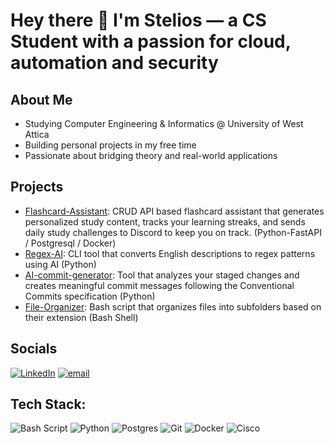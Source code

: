 # Hey there 👋 I'm Stelios — a CS Student with a passion for cloud, automation and security

## About Me
- Studying Computer Engineering & Informatics @ University of West Attica
- Building personal projects in my free time
- Passionate about bridging theory and real-world applications

## Projects
- [Flashcard-Assistant](https://github.com/SteliosSpanos/flashcard-assistant): CRUD API based flashcard assistant that generates personalized study content, tracks your learning streaks, and sends daily study challenges to Discord to keep you on track. (Python-FastAPI / Postgresql / Docker)
- [Regex-AI](https://github.com/SteliosSpanos/regex-ai):  CLI tool that converts English descriptions to regex patterns using AI (Python)
- [AI-commit-generator](https://github.com/SteliosSpanos/ai-commit-generator):  Tool that analyzes your staged changes and creates meaningful commit messages following the Conventional Commits specification (Python)
- [File-Organizer](https://github.com/SteliosSpanos/file-organizer): Bash script that organizes files into subfolders based on their extension (Bash Shell)


## Socials
[![LinkedIn](https://img.shields.io/badge/LinkedIn-%230077B5.svg?logo=linkedin&logoColor=white)](https://linkedin.com/in/stylianos-spanos) [![email](https://img.shields.io/badge/Email-D14836?logo=gmail&logoColor=white)](mailto:stylspan19@gmail.com) 


## Tech Stack:
![Bash Script](https://img.shields.io/badge/bash_script-%23121011.svg?style=for-the-badge&logo=gnu-bash&logoColor=white) ![Python](https://img.shields.io/badge/python-3670A0?style=for-the-badge&logo=python&logoColor=ffdd54) ![Postgres](https://img.shields.io/badge/postgres-%23316192.svg?style=for-the-badge&logo=postgresql&logoColor=white) ![Git](https://img.shields.io/badge/git-%23F05033.svg?style=for-the-badge&logo=git&logoColor=white) ![Docker](https://img.shields.io/badge/docker-%230db7ed.svg?style=for-the-badge&logo=docker&logoColor=white) ![Cisco](https://img.shields.io/badge/cisco-%23049fd9.svg?style=for-the-badge&logo=cisco&logoColor=black)
